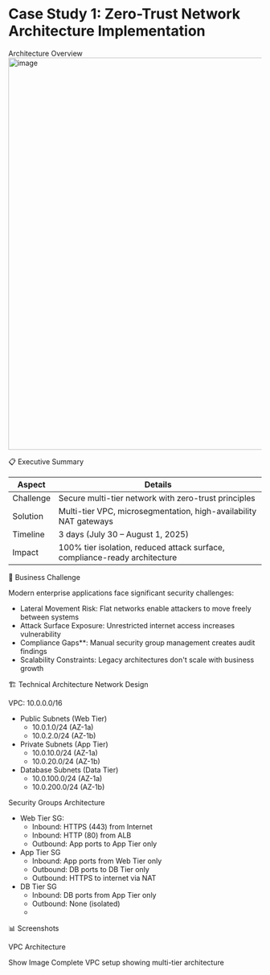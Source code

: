 # Case Study 1: Zero-Trust Network Architecture Implementation

Architecture Overview
<img width="2630" height="780" alt="image" src="https://github.com/user-attachments/assets/f70f58b5-c811-46cc-986d-a2ba4bd8fa82" />

 📋 Executive Summary

| Aspect | Details |
|--------|---------|
| Challenge | Secure multi-tier network with zero-trust principles |
| Solution | Multi-tier VPC, microsegmentation, high-availability NAT gateways |
| Timeline| 3 days (July 30 – August 1, 2025) |
| Impact | 100% tier isolation, reduced attack surface, compliance-ready architecture |


 🎯 Business Challenge

Modern enterprise applications face significant security challenges:

- Lateral Movement Risk: Flat networks enable attackers to move freely between systems
- Attack Surface Exposure: Unrestricted internet access increases vulnerability
- Compliance Gaps**: Manual security group management creates audit findings
- Scalability Constraints: Legacy architectures don't scale with business growth

 🏗️ Technical Architecture
 Network Design
 
VPC: 10.0.0.0/16
- Public Subnets (Web Tier)
  - 10.0.1.0/24 (AZ-1a)
  - 10.0.2.0/24 (AZ-1b)
- Private Subnets (App Tier)  
   - 10.0.10.0/24 (AZ-1a)
   - 10.0.20.0/24 (AZ-1b)
- Database Subnets (Data Tier)
    - 10.0.100.0/24 (AZ-1a)
    - 10.0.200.0/24 (AZ-1b)

Security Groups Architecture

 - Web Tier SG:
   - Inbound: HTTPS (443) from Internet
   - Inbound: HTTP (80) from ALB
   - Outbound: App ports to App Tier only
- App Tier SG
   - Inbound: App ports from Web Tier only
   - Outbound: DB ports to DB Tier only
   - Outbound: HTTPS to internet via NAT
- DB Tier SG
    - Inbound: DB ports from App Tier only
    - Outbound: None (isolated)
    - 
📊 Screenshots

VPC Architecture

Show Image
Complete VPC setup showing multi-tier architecture
